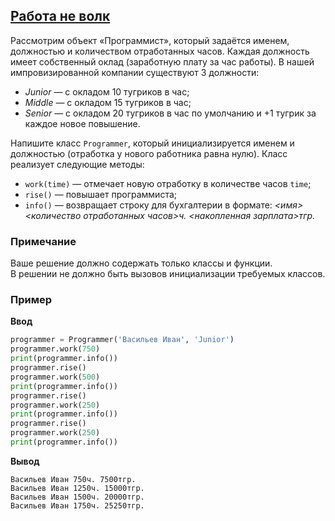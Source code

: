 ## [Работа не волк](../../../solutions/5.1/51_d.py)

Рассмотрим объект «Программист», который задаётся именем, должностью и количеством отработанных часов. Каждая должность имеет собственный оклад (заработную плату за час работы). В нашей импровизированной компании существуют 3 должности:

- _Junior_ — с окладом 10 тугриков в час;
- _Middle_ — с окладом 15 тугриков в час;
- _Senior_ — с окладом 20 тугриков в час по умолчанию и +1 тугрик за каждое новое повышение.

Напишите класс `Programmer`, который инициализируется именем и должностью (отработка у нового работника равна нулю). Класс реализует следующие методы:

- `work(time)` — отмечает новую отработку в количестве часов `time`;
- `rise()` — повышает программиста;
- `info()` — возвращает строку для бухгалтерии в формате: _<имя> <количество отработанных часов>ч. <накопленная зарплата>тгр._

### Примечание

Ваше решение должно содержать только классы и функции.\
В решении не должно быть вызовов инициализации требуемых классов.

### Пример

__Ввод__
```python
programmer = Programmer('Васильев Иван', 'Junior')
programmer.work(750)
print(programmer.info())
programmer.rise()
programmer.work(500)
print(programmer.info())
programmer.rise()
programmer.work(250)
print(programmer.info())
programmer.rise()
programmer.work(250)
print(programmer.info())
```

__Вывод__
```plaintext
Васильев Иван 750ч. 7500тгр.
Васильев Иван 1250ч. 15000тгр.
Васильев Иван 1500ч. 20000тгр.
Васильев Иван 1750ч. 25250тгр.
```
